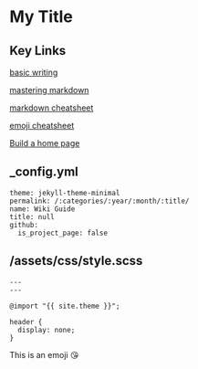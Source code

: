 # My Title

## Key Links

[basic writing](https://help.github.com/en/github/writing-on-github/basic-writing-and-formatting-syntax)

[mastering markdown](https://guides.github.com/features/mastering-markdown/)

[markdown cheatsheet](https://guides.github.com/pdfs/markdown-cheatsheet-online.pdf)

[emoji cheatsheet](https://www.webfx.com/tools/emoji-cheat-sheet/)

[Build a home page](https://www.freshtechtips.com/2019/02/create-personal-website-github-pages.html)

## _config.yml

```
theme: jekyll-theme-minimal
permalink: /:categories/:year/:month/:title/
name: Wiki Guide
title: null
github:
  is_project_page: false
```

## /assets/css/style.scss

```
---
---

@import "{{ site.theme }}";

header {
  display: none;
}
```

This is an emoji :kissing_heart:

